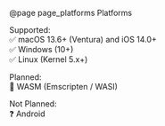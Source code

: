 @page page_platforms Platforms

Supported:  
✅ macOS 13.6+ (Ventura) and iOS 14.0+  
✅ Windows (10+)  
✅ Linux (Kernel 5.x+)

Planned:  
🔮 WASM (Emscripten / WASI)

Not Planned:  
❓ Android
